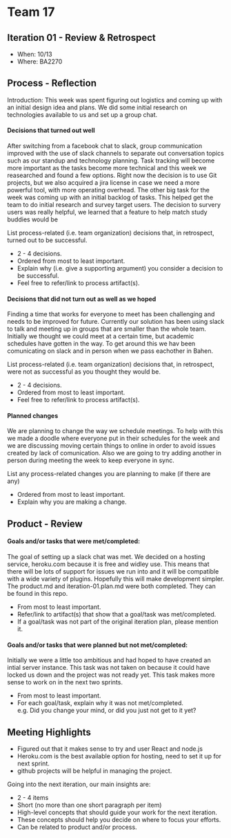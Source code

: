 # Team 17



## Iteration 01 - Review & Retrospect

 * When: 10/13
 * Where: BA2270

## Process - Reflection

Introduction: This week was spent figuring out logistics and coming up with an initial design idea and plans. We did some initial research on technologies available to us and set up a group chat. 

#### Decisions that turned out well

After switching from a facebook chat to slack, group communication improved with the use of slack channels to separate out conversation topics such as our standup and technology planning. Task tracking will become more important as the tasks become more technical and this week we reasearched and found a few options. Right now the decision is to use Git projects, but we also acquired a jira license in case we need a more powerful tool, with more operating overhead. The other big task for the week was coming up with an initial backlog of tasks. This helped get the team to do initial research and survey target users. The decision to survery users was really helpful, we learned that a feature to help match study buddies would be 

List process-related (i.e. team organization) decisions that, in retrospect, turned out to be successful.


 * 2 - 4 decisions.
 * Ordered from most to least important.
 * Explain why (i.e. give a supporting argument) you consider a decision to be successful.
 * Feel free to refer/link to process artifact(s).

#### Decisions that did not turn out as well as we hoped

Finding a time that works for everyone to meet has been challenging and needs to be improved for future. Currently our solution has been using slack to talk and meeting up in groups that are smaller than the whole team. Initially we thought we could meet at a certain time, but academic schedules have gotten in the way. To get around this we hav been comunicating on slack and in person when we pass eachother in Bahen. 

List process-related (i.e. team organization) decisions that, in retrospect, were not as successful as you thought they would be.

 * 2 - 4 decisions.
 * Ordered from most to least important.
 * Feel free to refer/link to process artifact(s).


#### Planned changes
We are planning to change the way we schedule meetings. To help with this we made a doodle where everyone put in their schedules for the week and we are discussing moving certain things to online in order to avoid issues created by lack of comunication. Also we are going to try adding another in person during meeting the week to keep everyone in sync. 

List any process-related changes you are planning to make (if there are any)

 * Ordered from most to least important.
 * Explain why you are making a change.


## Product - Review

#### Goals and/or tasks that were met/completed:
The goal of setting up a slack chat was met. 
We decided on a hosting service, heroku.com because it is free and widley use. This means that there will be lots of support for issues we run into and it will be compatible with a wide variety of plugins. Hopefully this will make development simpler.
The product.md and iteration-01.plan.md were both completed. They can be found in this repo.

 * From most to least important.
 * Refer/link to artifact(s) that show that a goal/task was met/completed.
 * If a goal/task was not part of the original iteration plan, please mention it.

#### Goals and/or tasks that were planned but not met/completed:
Initially we were a little too ambitious and had hoped to have created an intial server instance. This task was not taken on because it could have locked us down and the project was not ready yet. This task makes more sense to work on in the next two sprints.

 * From most to least important.
 * For each goal/task, explain why it was not met/completed.      
   e.g. Did you change your mind, or did you just not get to it yet?

## Meeting Highlights
* Figured out that it makes sense to try and user React and node.js
* Heroku.com is the best available option for hosting, need to set it up for next sprint.
* github projects will be helpful in managing the project.

Going into the next iteration, our main insights are:

 * 2 - 4 items
 * Short (no more than one short paragraph per item)
 * High-level concepts that should guide your work for the next iteration.
 * These concepts should help you decide on where to focus your efforts.
 * Can be related to product and/or process.

